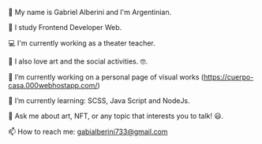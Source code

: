🤠 My name is Gabriel Alberini and I'm Argentinian.

📖 I study Frontend Developer Web.

💻 I'm currently working as a theater teacher.

🔬 I also love art and the social activities. 🤓.

🔭 I’m currently working on a personal page of visual works (https://cuerpo-casa.000webhostapp.com/)

🌱 I’m currently learning: SCSS, Java Script and NodeJs.

💬 Ask me about art, NFT, or any topic that interests you to talk! 😃.

📫 How to reach me: gabialberini733@gmail.com
